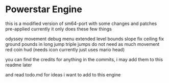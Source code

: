 # Powerstar Engine
this is a modified version of sm64-port with some changes and patches pre-applied
currently it only does these few things

odyssey movement
debug menu
extended level bounds
slope fix
ceiling fix
ground pounds in long jump
triple jumps do not need as much movement
red coin hud (needs icon currently just uses mario head)

you can find the credits for anything in the commits, i may add them to this readme later

and read todo.md for ideas i want to add to this engine